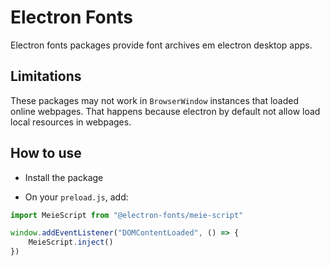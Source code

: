 # Electron Fonts

Electron fonts packages provide font archives em electron desktop apps.

## Limitations

These packages may not work in `BrowserWindow` instances that loaded online webpages. That happens because electron by default not allow load local resources in webpages.

## How to use

* Install the package

* On your `preload.js`, add:

```ts
import MeieScript from "@electron-fonts/meie-script"

window.addEventListener("DOMContentLoaded", () => {
    MeieScript.inject()
})
```